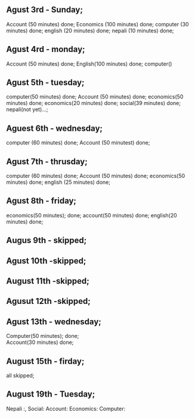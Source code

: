 ## Agust 3rd - Sunday; 

Account (50 minutes) done; 
Economics (100 minutes) done;
computer (30 minutes) done;
english (20 minutes) done;
nepali (10 minutes) done;


## Agust 4rd - monday; 
Account (50 minutes) done; 
English(100 minutes) done; 
computer()

## Agust 5th - tuesday; 
computer(50 minutes) done; 
Account (50 minutes) done; 
economics(50 minutes) done; 
economics(20 minutes) done; 
social(39 minutes) done;
nepali(not yet)...; 

## Aguest 6th - wednesday; 
computer (60 minutes) done; 
Account (50 minutest) done; 

## Agust 7th - thrusday; 
computer (60 minutes) done; 
Account (50 minutes) done; 
economics(50 minutes) done; 
english (25 minutes) done; 

## Agust 8th - friday; 
economics(50 minutes); done; 
account(50 minutes) done; 
english(20 minutes) done; 

## Augus 9th - skipped;
## Agust 10th -skipped;
## August 11th -skipped;
## Agusut 12th -skipped;

## Agust 13th - wednesday;
Computer(50 minutes); done;  
Account(30 minutes) done;

## August 15th - firday; 
all skipped; 

## August 19th - Tuesday; 
Nepali :, Social: 
Account: 
Economics:
Computer:
